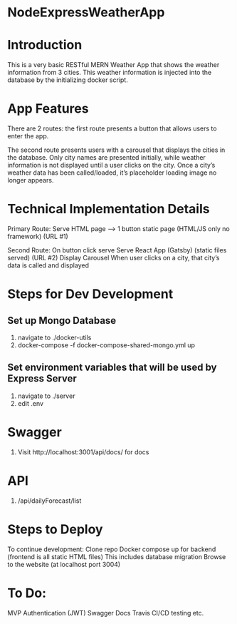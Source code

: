 # NodeExpressWeatherApp

# Introduction
This is a very basic RESTful MERN Weather App that shows the weather information from 3 cities. This weather information is injected into the database by the initializing docker script.

# App Features
There are 2 routes: the first route presents a button that allows users to enter the app.

The second route presents users with a carousel that displays the cities in the database. Only city names are presented initially, while weather information is not displayed until a user clicks on the city. Once a city’s weather data has been called/loaded, it’s placeholder loading image no longer appears.


# Technical Implementation Details
Primary Route:
Serve HTML page -->  1 button static page  (HTML/JS only no framework) (URL #1)

Second Route:
On button click serve Serve React App (Gatsby) (static files served) (URL #2)
Display Carousel
When user clicks on a city, that city’s data is called and displayed



# Steps for Dev Development
## Set up Mongo Database
1. navigate to ./docker-utils
2. docker-compose -f docker-compose-shared-mongo.yml up

## Set environment variables that will be used by Express Server
1. navigate to ./server
2. edit .env


# Swagger
1. Visit http://localhost:3001/api/docs/ for docs


# API
1. /api/dailyForecast/list







# Steps to Deploy


To continue development:
Clone repo
Docker compose up for backend (frontend is all static HTML files)
This includes database migration
Browse to the website (at localhost port 3004)


# To Do:
MVP
Authentication (JWT)
Swagger Docs
Travis CI/CD testing
etc.

